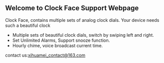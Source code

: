 ## Welcome to Clock Face Support Webpage

Clock Face, contains multiple sets of analog clock dials. Your device needs such a beautiful clock

- Multiple sets of beautiful clock dials, switch by swiping left and right.
- Set Unlimited Alarms, Support snooze function.
- Hourly chime, voice broadcast current time.

contact us:xihuamei_contact@163.com

